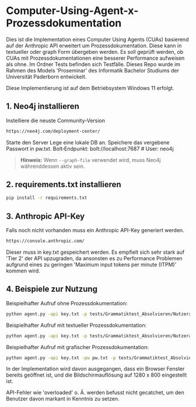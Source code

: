 # Computer-Using-Agent-x-Prozessdokumentation

Dies ist die Implementation eines Computer Using Agents (CUAs) basierend auf der Anthropic API erweitert um Prozessdokumentation. Diese kann in textueller oder graph Form übergeben werden. Es soll geprüft werden, ob CUAs mit Prozessdokumentationen eine besserer Performance aufweisen als ohne.
Im Ordner Tests befinden sich Testfälle. Dieses Repo wurde im Rahmen des Models 'Proseminar' des Informatik Bachelor Studiums der Universität Paderborn entwickelt.

Diese Implementierung ist auf dem Betriebsystem Windows 11 erfolgt.

## 1. Neo4j installieren

Instelliere die neuste Community-Version
```bash
https://neo4j.com/deployment-center/
```
Starte den Server
Lege eine lokale DB an. Speichere das vergebene Passwort in pw.txt.
Bolt‑Endpunkt:
bolt://localhost:7687   # User: neo4j

> **Hinweis:** Wenn `--graph-file` verwendet wird, muss Neo4j währenddessen aktiv sein.


## 2. requirements.txt installieren
```bash
pip install -r requirements.txt
```

## 3. Anthropic API-Key

Falls noch nicht vorhanden muss ein Anthropic API-Key generiert werden.
```bash
https://console.anthropic.com/
```
Dieser muss in key.txt gespeichert werden.
Es empfielt sich sehr stark auf 'Tier 2' der API upzugraden, da ansonsten es zu Performance Problemen aufgrund eines zu geringen 'Maximum input tokens per minute (ITPM)' kommen wird.


## 4. Beispiele zur Nutzung
Beispielhafter Aufruf ohne Prozessdokumentation:
```bash
python agent.py -api key.txt -p tests/Grammatiktest_Absolvieren/Nutzeraufforderung.txt
```

Beispielhafter Aufruf mit textueller Prozessdokumentation:
```bash
python agent.py -api key.txt -p tests/Grammatiktest_Absolvieren/Nutzeraufforderung.txt -t tests/Grammatiktest_Absolvieren/text_Prozess_doku.txt
```

Beispielhafter Aufruf mit grafischer Prozessdokumentation:
```bash
python agent.py -api key.txt -pw pw.txt -p tests/Grammatiktest_Absolvieren/Nutzeraufforderung.txt -g tests/Grammatiktest_Absolvieren/Graph_Prozess_doku.yaml
```
In der Implementation wird davon ausgegangen, dass ein Browser Fenster bereits geöffnet ist, und die Bildschirmauflösung auf 1280 x 800 eingestellt ist.

API-Fehler wie 'overloaded' o. Ä. werden befusst nicht gecatchet, um den Benutzer davon markant in Kenntnis zu setzen.